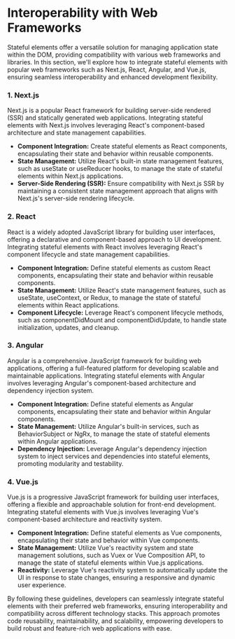 # Interoperability with Web Frameworks

Stateful elements offer a versatile solution for managing application state within the DOM, providing compatibility with various web frameworks and libraries. In this section, we'll explore how to integrate stateful elements with popular web frameworks such as Next.js, React, Angular, and Vue.js, ensuring seamless interoperability and enhanced development flexibility.

### 1. Next.js

Next.js is a popular React framework for building server-side rendered (SSR) and statically generated web applications. Integrating stateful elements with Next.js involves leveraging React's component-based architecture and state management capabilities.

- **Component Integration:** Create stateful elements as React components, encapsulating their state and behavior within reusable components.
- **State Management:** Utilize React's built-in state management features, such as useState or useReducer hooks, to manage the state of stateful elements within Next.js applications.
- **Server-Side Rendering (SSR):** Ensure compatibility with Next.js SSR by maintaining a consistent state management approach that aligns with Next.js's server-side rendering lifecycle.

### 2. React

React is a widely adopted JavaScript library for building user interfaces, offering a declarative and component-based approach to UI development. Integrating stateful elements with React involves leveraging React's component lifecycle and state management capabilities.

- **Component Integration:** Define stateful elements as custom React components, encapsulating their state and behavior within reusable components.
- **State Management:** Utilize React's state management features, such as useState, useContext, or Redux, to manage the state of stateful elements within React applications.
- **Component Lifecycle:** Leverage React's component lifecycle methods, such as componentDidMount and componentDidUpdate, to handle state initialization, updates, and cleanup.

### 3. Angular

Angular is a comprehensive JavaScript framework for building web applications, offering a full-featured platform for developing scalable and maintainable applications. Integrating stateful elements with Angular involves leveraging Angular's component-based architecture and dependency injection system.

- **Component Integration:** Define stateful elements as Angular components, encapsulating their state and behavior within Angular components.
- **State Management:** Utilize Angular's built-in services, such as BehaviorSubject or NgRx, to manage the state of stateful elements within Angular applications.
- **Dependency Injection:** Leverage Angular's dependency injection system to inject services and dependencies into stateful elements, promoting modularity and testability.

### 4. Vue.js

Vue.js is a progressive JavaScript framework for building user interfaces, offering a flexible and approachable solution for front-end development. Integrating stateful elements with Vue.js involves leveraging Vue's component-based architecture and reactivity system.

- **Component Integration:** Define stateful elements as Vue components, encapsulating their state and behavior within Vue components.
- **State Management:** Utilize Vue's reactivity system and state management solutions, such as Vuex or Vue Composition API, to manage the state of stateful elements within Vue.js applications.
- **Reactivity:** Leverage Vue's reactivity system to automatically update the UI in response to state changes, ensuring a responsive and dynamic user experience.

By following these guidelines, developers can seamlessly integrate stateful elements with their preferred web frameworks, ensuring interoperability and compatibility across different technology stacks. This approach promotes code reusability, maintainability, and scalability, empowering developers to build robust and feature-rich web applications with ease.